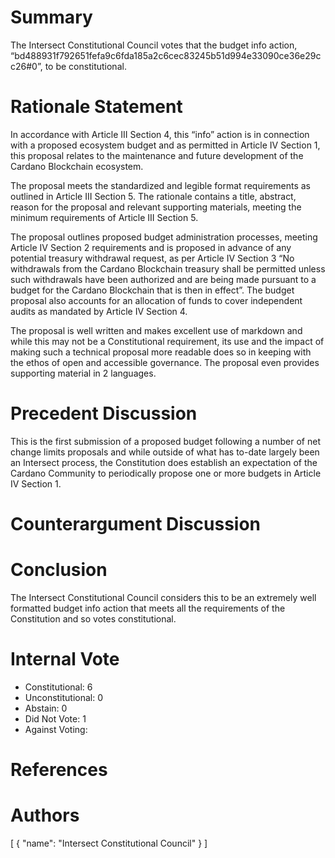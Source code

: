 
# Summary

The Intersect Constitutional Council votes that the budget info action, “bd488931f792651fefa9c6fda185a2c6cec83245b51d994e33090ce36e29cc26#0”, to be constitutional.

# Rationale Statement

In accordance with Article III Section 4, this “info” action is in connection with a proposed ecosystem budget and as permitted in Article IV Section 1, this proposal relates to the maintenance and future development of the Cardano Blockchain ecosystem.
 
The proposal meets the standardized and legible format requirements as outlined in Article III Section 5. The rationale contains a title, abstract, reason for the proposal and relevant supporting materials, meeting the minimum requirements of Article III Section 5.

The proposal outlines proposed budget administration processes, meeting Article IV Section 2 requirements and is proposed in advance of any potential treasury withdrawal request, as per Article IV Section 3 “No withdrawals from the Cardano Blockchain treasury shall be permitted unless such withdrawals have been authorized and are being made pursuant to a budget for the Cardano Blockchain that is then in effect”. The budget proposal also accounts for an allocation of funds to cover independent audits as mandated by Article IV Section 4.

The proposal is well written and makes excellent use of markdown and while this may not be a Constitutional requirement, its use and the impact of making such a technical proposal more readable does so in keeping with the ethos of open and accessible governance. The proposal even provides supporting material in 2 languages.

# Precedent Discussion

This is the first submission of a proposed budget following a number of net change limits proposals and while outside of what has to-date largely been an Intersect process, the Constitution does establish an expectation of the Cardano Community to periodically propose one or more budgets in Article IV Section 1.

# Counterargument Discussion



# Conclusion

The Intersect Constitutional Council considers this to be an extremely well formatted budget info action that meets all the requirements of the Constitution and so votes constitutional.

# Internal Vote

- Constitutional: 6
- Unconstitutional: 0
- Abstain: 0
- Did Not Vote: 1
- Against Voting: 

# References



# Authors

[
  {
    "name": "Intersect Constitutional Council"
  }
]

